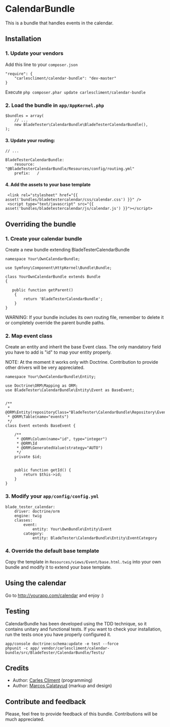 CalendarBundle
==================

This is a bundle that handles events in the calendar.


## Installation

### 1. Update your vendors

Add this line to your `composer.json`

    "require": {
        "carlescliment/calendar-bundle": "dev-master"
    }

Execute `php composer.phar update carlescliment/calendar-bundle`

### 2. Load the bundle in `app/AppKernel.php`
    $bundles = array(
        // ...
        new BladeTester\CalendarBundle\BladeTesterCalendarBundle(),
    );


#### 3. Update your routing:
    // ...

    BladeTesterCalendarBundle:
        resource: "@BladeTesterCalendarBundle/Resources/config/routing.yml"
        prefix:   /

#### 4. Add the assets to your base template
     <link rel="stylesheet" href="{{ asset('bundles/bladetestercalendar/css/calendar.css') }}" />
     <script type="text/javascript" src="{{ asset('bundles/bladetestercalendar/js/calendar.js') }}"></script>

## Overriding the bundle


### 1. Create your calendar bundle

Create a new bundle extending BladeTesterCalendarBundle

    namespace Your\OwnCalendarBundle;

    use Symfony\Component\HttpKernel\Bundle\Bundle;

    class YourOwnCalendarBundle extends Bundle
    {

       public function getParent()
        {
            return 'BladeTesterCalendarBundle';
        }
    }

WARNING: If your bundle includes its own routing file, remember to delete it or completely override the parent bundle paths.

### 2. Map event class

Create an entity and inherit the base Event class. The only mandatory field you have to add is "id" to map your entity properly.

NOTE: At the moment it works only with Doctrine. Contribution to provide other drivers will be very appreciated.


    namespace Your\OwnCalendarBundle\Entity;

    use Doctrine\ORM\Mapping as ORM;
    use BladeTester\CalendarBundle\Entity\Event as BaseEvent;


    /**
     * @ORM\Entity(repositoryClass="BladeTester\CalendarBundle\Repository\EventRepository")
     * @ORM\Table(name="events")
     */
    class Event extends BaseEvent {

        /**
         * @ORM\Column(name="id", type="integer")
         * @ORM\Id
         * @ORM\GeneratedValue(strategy="AUTO")
         */
        private $id;


        public function getId() {
            return $this->id;
        }
    }




### 3. Modify your `app/config/config.yml`

    blade_tester_calendar:
        driver: doctrine/orm
        engine: twig
        classes:
            event:
                entity: Your\OwnBundle\Entity\Event
            category:
                entity: BladeTester\CalendarBundle\Entity\EventCategory

### 4. Override the default base template
Copy the template in `Resources/views/Event/base.html.twig` into your own bundle and modify it to extend your base template.


## Using the calendar
Go to http://yourapp.com/calendar and enjoy :)


## Testing
CalendarBundle has been developed using the TDD technique, so it contains unitary and functional tests. If you want to check your installation, run the tests once you have properly configured it.

    app/console doctrine:schema:update -e test --force
    phpunit -c app/ vendor/carlescliment/calendar-bundle/src/BladeTester/CalendarBundle/Tests/

## Credits

* Author: [Carles Climent][carlescliment] (programming)
* Author: [Marcos Calatayud][marcosc] (markup and design)


## Contribute and feedback

Please, feel free to provide feedback of this bundle. Contributions will be much appreciated.



[carlescliment]: https://github.com/carlescliment
[marcosc]: http://www.linkedin.com/profile/view?id=48458010
